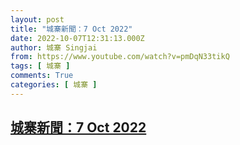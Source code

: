 ```yaml
---
layout: post
title: "城寨新聞：7 Oct 2022"
date: 2022-10-07T12:31:13.000Z
author: 城寨 Singjai
from: https://www.youtube.com/watch?v=pmDqN33tikQ
tags: [ 城寨 ]
comments: True
categories: [ 城寨 ]
---
```

<!--1665145873000-->
[城寨新聞：7 Oct 2022](https://www.youtube.com/watch?v=pmDqN33tikQ)
------

<div>

</div>
